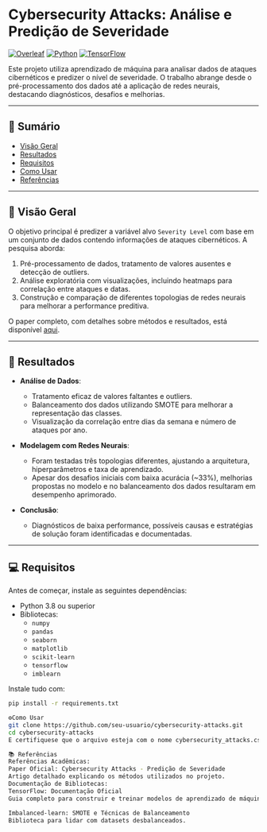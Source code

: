 # Cybersecurity Attacks: Análise e Predição de Severidade

[![Overleaf](https://img.shields.io/badge/Overleaf-View%20Paper-green)](https://www.overleaf.com/read/yrpsnvhqxfny#b43068)
[![Python](https://img.shields.io/badge/Python-3.x-blue)](https://www.python.org/)
[![TensorFlow](https://img.shields.io/badge/TensorFlow-2.x-orange)](https://www.tensorflow.org/)

Este projeto utiliza aprendizado de máquina para analisar dados de ataques cibernéticos e predizer o nível de severidade. O trabalho abrange desde o pré-processamento dos dados até a aplicação de redes neurais, destacando diagnósticos, desafios e melhorias.

---

## 📑 **Sumário**
- [Visão Geral](#visão-geral)
- [Resultados](#resultados)
- [Requisitos](#requisitos)
- [Como Usar](#como-usar)
- [Referências](#referências)

---

## 🧐 **Visão Geral**
O objetivo principal é predizer a variável alvo `Severity Level` com base em um conjunto de dados contendo informações de ataques cibernéticos. A pesquisa aborda:
1. Pré-processamento de dados, tratamento de valores ausentes e detecção de outliers.
2. Análise exploratória com visualizações, incluindo heatmaps para correlação entre ataques e datas.
3. Construção e comparação de diferentes topologias de redes neurais para melhorar a performance preditiva.

O paper completo, com detalhes sobre métodos e resultados, está disponível [aqui](https://www.overleaf.com/read/yrpsnvhqxfny#b43068).

---

## 🎯 **Resultados**
- **Análise de Dados**:
  - Tratamento eficaz de valores faltantes e outliers.
  - Balanceamento dos dados utilizando SMOTE para melhorar a representação das classes.
  - Visualização da correlação entre dias da semana e número de ataques por ano.

- **Modelagem com Redes Neurais**:
  - Foram testadas três topologias diferentes, ajustando a arquitetura, hiperparâmetros e taxa de aprendizado.
  - Apesar dos desafios iniciais com baixa acurácia (~33\%), melhorias propostas no modelo e no balanceamento dos dados resultaram em desempenho aprimorado.

- **Conclusão**:
  - Diagnósticos de baixa performance, possíveis causas e estratégias de solução foram identificadas e documentadas. 

---

## 💻 **Requisitos**
Antes de começar, instale as seguintes dependências:

- Python 3.8 ou superior
- Bibliotecas:
  - `numpy`
  - `pandas`
  - `seaborn`
  - `matplotlib`
  - `scikit-learn`
  - `tensorflow`
  - `imblearn`

Instale tudo com:
```bash
pip install -r requirements.txt

⚙️Como Usar
git clone https://github.com/seu-usuario/cybersecurity-attacks.git
cd cybersecurity-attacks
E certifiquese que o arquivo esteja com o nome cybersecurity_attacks.csv no diretorio raiz.

📚 Referências
Referências Acadêmicas:
Paper Oficial: Cybersecurity Attacks - Predição de Severidade
Artigo detalhado explicando os métodos utilizados no projeto.
Documentação de Bibliotecas:
TensorFlow: Documentação Oficial
Guia completo para construir e treinar modelos de aprendizado de máquina.

Imbalanced-learn: SMOTE e Técnicas de Balanceamento
Biblioteca para lidar com datasets desbalanceados.
